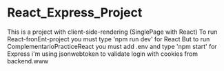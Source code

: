 # React_Express_Project
This is a project with client-side-rendering (SinglePage with React)
To run React-fronEnt-project you must type 'npm run dev' for React
But to run ComplementarioPracticeReact you must add .env and type 'npm start' for Express
i'm using jsonwebtoken to validate login with cookies from backend.www
